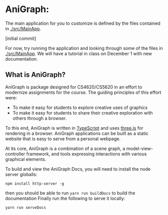 # AniGraph:

The main application for you to customize is defined by the files contained in [./src/MainApp](./src/MainApp).

[initial commit]

For now, try running the application and looking through some of the files in [./src/MainApp](./src/MainApp). We will have a tutorial in class on December 1 with new documentation. 

## What is AniGraph?
AniGraph is package designed for CS4620/CS5620 in an effort to modernize assignments for the course. The guiding principles of this effort were:
- To make it easy for students to explore creative uses of graphics
- To make it easy for students to share their creative exploration with others through a browser.

To this end, AniGraph is written in [TypeScript](https://www.typescriptlang.org/) and uses [three.js](https://threejs.org/) for rendering in a browser. AniGraph applications can be built as a static website that is easy to serve from a personal webpage.

At its core, AniGraph is a combination of a scene graph, a model-view-controller framework, and tools expressing interactions with various graphical elements.


To build and view the AniGraph Docs, you will need to install the node server globalls:
```shell
npm install http-server -g
```
then you should be able to run `yarn run buildDocs` to build the documentation
Finally run the following to serve it locally:
```shell
yarn run serveDocs
```
